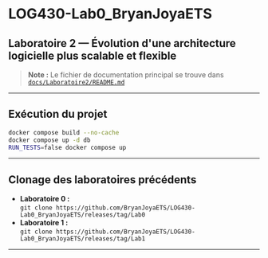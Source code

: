 # LOG430-Lab0_BryanJoyaETS

## Laboratoire 2 — Évolution d'une architecture logicielle plus scalable et flexible

> **Note :** Le fichier de documentation principal se trouve dans  
> [`docs/Laboratoire2/README.md`](docs/Laboratoire2/README.md)

---

## Exécution du projet

```bash
docker compose build --no-cache
docker compose up -d db
RUN_TESTS=false docker compose up
```

---

## Clonage des laboratoires précédents

- **Laboratoire 0 :**  
  `git clone https://github.com/BryanJoyaETS/LOG430-Lab0_BryanJoyaETS/releases/tag/Lab0`
- **Laboratoire 1 :**  
  `git clone https://github.com/BryanJoyaETS/LOG430-Lab0_BryanJoyaETS/releases/tag/Lab1`

---